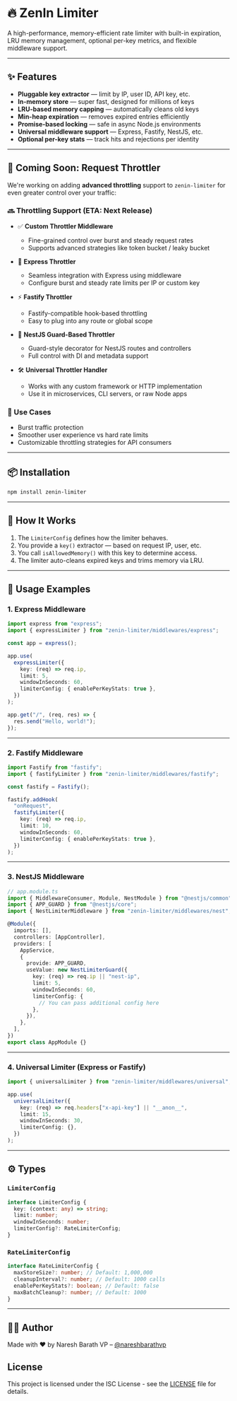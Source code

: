 # 🔥 ZenIn Limiter

A high-performance, memory-efficient rate limiter with built-in expiration, LRU memory management, optional per-key metrics, and flexible middleware support.

---

## ✨ Features

- **Pluggable key extractor** — limit by IP, user ID, API key, etc.
- **In-memory store** — super fast, designed for millions of keys
- **LRU-based memory capping** — automatically cleans old keys
- **Min-heap expiration** — removes expired entries efficiently
- **Promise-based locking** — safe in async Node.js environments
- **Universal middleware support** — Express, Fastify, NestJS, etc.
- **Optional per-key stats** — track hits and rejections per identity

---

## 🚀 Coming Soon: Request Throttler

We're working on adding **advanced throttling** support to `zenin-limiter` for even greater control over your traffic:

### 🔜 Throttling Support (ETA: Next Release)

- ✅ **Custom Throttler Middleware**

  - Fine-grained control over burst and steady request rates
  - Supports advanced strategies like token bucket / leaky bucket

- 🔧 **Express Throttler**

  - Seamless integration with Express using middleware
  - Configure burst and steady rate limits per IP or custom key

- ⚡️ **Fastify Throttler**

  - Fastify-compatible hook-based throttling
  - Easy to plug into any route or global scope

- 🧱 **NestJS Guard-Based Throttler**

  - Guard-style decorator for NestJS routes and controllers
  - Full control with DI and metadata support

- 🛠 **Universal Throttler Handler**
  - Works with any custom framework or HTTP implementation
  - Use it in microservices, CLI servers, or raw Node apps

### 🎯 Use Cases

- Burst traffic protection
- Smoother user experience vs hard rate limits
- Customizable throttling strategies for API consumers

---

## 📦 Installation

```bash
npm install zenin-limiter
```

---

## 🧠 How It Works

1. The `LimiterConfig` defines how the limiter behaves.
2. You provide a `key()` extractor — based on request IP, user, etc.
3. You call `isAllowedMemory()` with this key to determine access.
4. The limiter auto-cleans expired keys and trims memory via LRU.

---

## 🧩 Usage Examples

### 1. **Express Middleware**

```ts
import express from "express";
import { expressLimiter } from "zenin-limiter/middlewares/express";

const app = express();

app.use(
  expressLimiter({
    key: (req) => req.ip,
    limit: 5,
    windowInSeconds: 60,
    limiterConfig: { enablePerKeyStats: true },
  })
);

app.get("/", (req, res) => {
  res.send("Hello, world!");
});
```

---

### 2. **Fastify Middleware**

```ts
import Fastify from "fastify";
import { fastifyLimiter } from "zenin-limiter/middlewares/fastify";

const fastify = Fastify();

fastify.addHook(
  "onRequest",
  fastifyLimiter({
    key: (req) => req.ip,
    limit: 10,
    windowInSeconds: 60,
    limiterConfig: { enablePerKeyStats: true },
  })
);
```

---

### 3. **NestJS Middleware**

```ts
// app.module.ts
import { MiddlewareConsumer, Module, NestModule } from "@nestjs/common";
import { APP_GUARD } from "@nestjs/core";
import { NestLimiterMiddleware } from "zenin-limiter/middlewares/nest";

@Module({
  imports: [],
  controllers: [AppController],
  providers: [
    AppService,
    {
      provide: APP_GUARD,
      useValue: new NestLimiterGuard({
        key: (req) => req.ip || "nest-ip",
        limit: 5,
        windowInSeconds: 60,
        limiterConfig: {
          // You can pass additional config here
        },
      }),
    },
  ],
})
export class AppModule {}
```

---

### 4. **Universal Limiter (Express or Fastify)**

```ts
import { universalLimiter } from "zenin-limiter/middlewares/universal";

app.use(
  universalLimiter({
    key: (req) => req.headers["x-api-key"] || "__anon__",
    limit: 15,
    windowInSeconds: 30,
    limiterConfig: {},
  })
);
```

---

## ⚙️ Types

### `LimiterConfig`

```ts
interface LimiterConfig {
  key: (context: any) => string;
  limit: number;
  windowInSeconds: number;
  limiterConfig?: RateLimiterConfig;
}
```

### `RateLimiterConfig`

```ts
interface RateLimiterConfig {
  maxStoreSize?: number; // Default: 1,000,000
  cleanupInterval?: number; // Default: 1000 calls
  enablePerKeyStats?: boolean; // Default: false
  maxBatchCleanup?: number; // Default: 1000
}
```

---

## 👨‍💻 Author

Made with ❤️ by Naresh Barath VP – [@nareshbarathvp](https://github.com/nareshbarathvp)

## License

This project is licensed under the ISC License - see the [LICENSE](./LICENSE) file for details.
